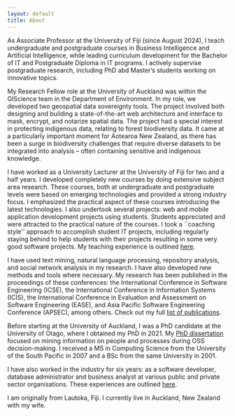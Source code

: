 ```yaml
---
layout: default
title: About
---
```


As Associate Professor at the University of Fiji (since August 2024), I teach undergraduate and postgraduate courses in Business Intelligence and Artificial Intelligence, while leading curriculum development for the Bachelor of IT and Postgraduate Diploma in IT programs. I actively supervise postgraduate research, including PhD abd Master’s students working on innovative topics.

My Research Fellow role at the University of Auckland was within the GIScience team in the Department of Environment. In my role, we developed two geospatial data sovereignty tools. The project involved both designing and building a state-of-the-art web architecture and interface to mask, encrypt, and notarize spatial data. The project had a special interest in protecting indigenous data, relating to forest biodiversity data. It came at a particularly important moment for Aotearoa New Zealand, as there has been a surge in biodiversity challenges that require diverse datasets to be integrated into analysis – often containing sensitive and indigenous knowledge.

I have worked as a University Lecturer at the University of Fiji for two and a half years. I developed completely new courses by doing extensive subject area research. These courses, both at undergraduate and postgraduate levels were based on emerging technologies and provided a strong industry focus. I emphasized the practical aspect of these courses introducing the latest technologies. I also undertook several projects: web and mobile application development projects using students. Students appreciated and were attracted to the practical nature of the courses. I took a ``coaching style'' approach to accomplish student IT projects, including regularly staying behind to help students with their projects resulting in some very good software projects.
My teaching experience is outlined <a href="/teaching.html">here</a>.

I have used text mining, natural language processing, repository analysis, and social network analysis in my research. I have also developed new methods and tools where necessary. My research has been published in the proceedings of these conferences: the International Conference in Software Engineering (ICSE), the International Conference in Information Systems (ICIS), the International Conference in Evaluation and Assessment on Software Engineering (EASE), and Asia Pacific Software Engineering Conference (APSEC), among others. Check out my full <a href="/publications.html">list of publications</a>.<br>

Before starting at the University of Auckland, I was a PhD candidate at the University of Otago, where I obtained my PhD in 2021.
My <a href="https://ourarchive.otago.ac.nz/handle/10523/10895" target="_blank">PhD dissertation</a> focused on mining information on people and processes during OSS decision-making. I received a MS in Computing Science from the University of the South Pacific in 2007 and a BSc from the same University in 2001.<br>

I have also worked in the industry for six years: as a software developer, database administrator and business analyst at various public and private sector organisations.  These experiences are outlined <a href="/industry.html">here</a>.

I am  originally from Lautoka, Fiji. I currently live in Auckland, New Zealand with my wife.<br>
